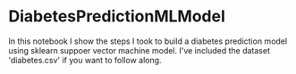 # DiabetesPredictionMLModel

In this notebook I show the steps I took to build a diabetes prediction model using sklearn suppoer vector machine model.
I've included the dataset 'diabetes.csv' if you want to follow along.
